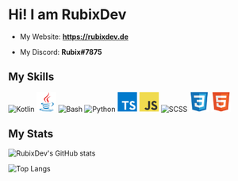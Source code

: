# Hi! I am RubixDev

- My Website: **https://rubixdev.de**

- My Discord: **Rubix#7875**

## My Skills
<p>
    <img alt="Kotlin" title="Kotlin" src="https://upload.wikimedia.org/wikipedia/commons/0/06/Kotlin_Icon.svg" width="40" height="40">
    <img alt="Java" title="Java" src="https://raw.githubusercontent.com/devicons/devicon/master/icons/java/java-original.svg" width="40" height="40">
    <img alt="Bash" title="Bash" src="https://upload.wikimedia.org/wikipedia/commons/4/4b/Bash_Logo_Colored.svg" width="40" height="40">
    <img alt="Python" title="Python" src="https://upload.wikimedia.org/wikipedia/commons/c/c3/Python-logo-notext.svg" width="40" height="40">
    <img alt="TypeScript" title="TypeScript" src="https://raw.githubusercontent.com/devicons/devicon/master/icons/typescript/typescript-original.svg" width="40" height="40">
    <img alt="JavaScript" title="JavaScript" src="https://raw.githubusercontent.com/devicons/devicon/master/icons/javascript/javascript-original.svg" width="40" height="40">
    <img alt="SCSS" title="SCSS" src="https://sass-lang.com/assets/img/styleguide/seal-color-aef0354c.png" width="40" height="40">
    <img alt="CSS" title="CSS" src="https://raw.githubusercontent.com/devicons/devicon/master/icons/css3/css3-original.svg" width="40" height="40">
    <img alt="HTML" title="HTML" src="https://raw.githubusercontent.com/devicons/devicon/master/icons/html5/html5-original.svg" width="40" height="40">
</p>

## My Stats
![RubixDev's GitHub stats](https://github-readme-stats.vercel.app/api?username=RubixDev&show_icons=true&theme=dracula&hide_rank=true)

![Top Langs](https://github-readme-stats.vercel.app/api/top-langs/?username=RubixDev&theme=dracula&langs_count=10&layout=compact)

